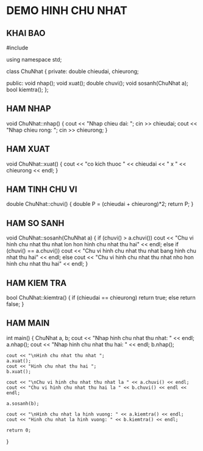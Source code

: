 # DEMO HINH CHU NHAT
## KHAI BAO
#include <iostream>

using namespace std;

class ChuNhat
{
private:
    double chieudai, chieurong;

public:
    void nhap();
    void xuat();
    double chuvi();
    void sosanh(ChuNhat a);
    bool kiemtra();
};
## HAM NHAP
void ChuNhat::nhap()
{
    cout << "Nhap chieu dai: ";
    cin >> chieudai;
    cout << "Nhap chieu rong: ";
    cin >> chieurong;
}
## HAM XUAT
void ChuNhat::xuat()
{
    cout << "co kich thuoc " << chieudai << " x " << chieurong << endl;
}
## HAM TINH CHU VI
double ChuNhat::chuvi()
{
    double P = (chieudai + chieurong)*2;
    return P;
}
## HAM SO SANH
void ChuNhat::sosanh(ChuNhat a)
{
    if (chuvi() > a.chuvi())
        cout << "Chu vi hinh chu nhat thu nhat lon hon hinh chu nhat thu hai" << endl;
    else if (chuvi() == a.chuvi())
        cout << "Chu vi hinh chu nhat thu nhat bang hinh chu nhat thu hai" << endl;
    else
        cout << "Chu vi hinh chu nhat thu nhat nho hon hinh chu nhat thu hai" << endl;
}
## HAM KIEM TRA
bool ChuNhat::kiemtra()
{
    if (chieudai == chieurong)
        return true;
    else
        return false;
}

## HAM MAIN
int main()
{
    ChuNhat a, b;
    cout << "Nhap hinh chu nhat thu nhat: " << endl;
    a.nhap();
    cout << "Nhap hinh chu nhat thu hai: " << endl;
    b.nhap();

    cout << "\nHinh chu nhat thu nhat ";
    a.xuat();
    cout << "Hinh chu nhat thu hai ";
    b.xuat();

    cout << "\nChu vi hinh chu nhat thu nhat la " << a.chuvi() << endl;
    cout << "Chu vi hinh chu nhat thu hai la " << b.chuvi() << endl << endl;

    a.sosanh(b);

    cout << "\nHinh chu nhat la hinh vuong: " << a.kiemtra() << endl;
    cout << "Hinh chu nhat la hinh vuong: " << b.kiemtra() << endl;

    return 0;
}
